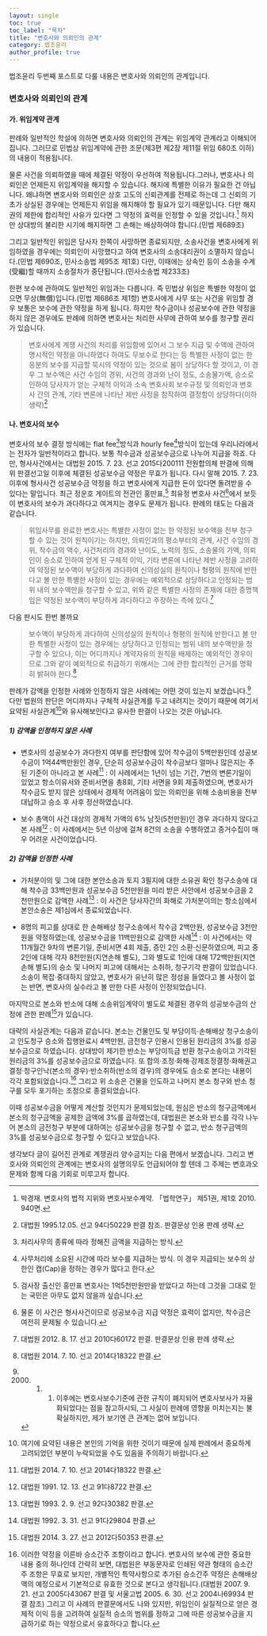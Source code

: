 ```yaml
---
layout: single
toc: true
toc_label: "목차"
title: "변호사와 의뢰인의 관계"
category: 법조윤리
author_profile: true
---
```

법조윤리 두번째 포스트로 다룰 내용은 변호사와 의뢰인의 관계입니다.

### 변호사와 의뢰인의 관계
#### 가. 위임계약 관계
판례와 일반적인 학설에 의하면 변호사와 의뢰인의 관계는 위임계약 관계라고 이해되어집니다. 그러므로 민법상 위임계약에 관한 조문(제3편 제2장 제11절 위임 680조 이하)의 내용이 적용됩니다.

물론 사건을 의뢰하였을 때에 체결된 약정이 우선하여 적용됩니다.그러나, 변호사나 의뢰인은 언제든지 위임계약을 해지할 수 있습니다. 해지에 특별한 이유가 필요한 건 아닙니다. 왜냐하면 변호사와 의뢰인은 상호 고도의 신뢰관계를 전제로 하는데 그 신뢰의 기초가 상실된 경우에는 언제든지 위임을 해지해야 할 필요가 있기 때문입니다. 다만 해지권의 제한에 합리적인 사유가 있다면 그 약정의 효력을 인정할 수 있을 것입니다.[^1] 하지만 상대방의 불리한 시기에 해지하면 그 손해는 배상하여야 합니다.(민법 제689조)

그리고 일반적인 위임은 당사자 한쪽이 사망하면 종료되지만, 소송사건을 변호사에게 위임하였을 경우에는 의뢰인이 사망했다고 하여 변호사의 소송대리권이 소멸하지 않습니다.(민법 제690조, 민사소송법 제95조 제1호) 다만, 이때에는 상속인 등이 소송을 수계(受繼)할 때까지 소송절차가 중단됩니다.(민사소송법 제233조)

한편 보수에 관하여도 일반적인 위임과는 다릅니다. 즉 민법상 위임은 특별한 약정이 없으면 무상(無償)입니다.(민법 제686조 제1항) 변호사에게 사무 또는 사건을 위임할 경우 보통은 보수에 관한 약정을 하게 됩니다. 하지만 착수금이나 성공보수에 관한 약정을 하지 않은 경우에도 판례에 의하면 변호사는 처리한 사무에 관하여 보수를 청구할 권리가 있습니다.
> 변호사에게 계쟁 사건의 처리를 위임함에 있어서 그 보수 지급 및 수액에 관하여 명시적인 약정을 아니하였다 하여도 무보수로 한다는 등 특별한 사정이 없는 한 응분의 보수를 지급할 묵시의 약정이 있는 것으로 봄이 상당하다 할 것이고, 이 경우 그 보수액은 사건 수임의 경위, 사건의 경과와 난이 정도, 소송물가액, 승소로 인하여 당사자가 얻는 구체적 이익과 소속 변호사회 보수규정 및 의뢰인과 변호사 간의 관계, 기타 변론에 나타난 제반 사정을 참작하여 결정함이 상당하다(이하 생략)[^2]

#### 나. 변호사의 보수
변호사의 보수 결정 방식에는 flat fee[^3]방식과 hourly fee[^4]방식이 있는데 우리나라에서는 전자가 일반적이라고 합니다. 보통 착수금과 성공보수금으로 나누어 지급을 하죠. 다만, 형사사건에서는 대법원 2015. 7. 23. 선고 2015다200111 전원합의체 판결에 의해 위 판결선고일 이후에 체결된 성공보수금 약정은 무효가 됩니다. 다시 말해 2015. 7. 23. 이후에 형사사건 성공보수금 약정을 하고 변호사에게 지급한 돈이 있다면 돌려받을 수 있다는 말입니다. 최근 정운호 게이트의 전관인 홍만표,[^5] 최유정 변호사 사건[^6]에서 보듯이 변호사의 보수가 과다하다고 여겨지는 경우도 문제가 됩니다. 판례의 태도는 다음과 같습니다.
> 위임사무를 완료한 변호사는 특별한 사정이 없는 한 약정된 보수액을 전부 청구할 수 있는 것이 원칙이기는 하지만, 의뢰인과의 평소부터의 관계, 사건 수임의 경위, 착수금의 액수, 사건처리의 경과와 난이도, 노력의 정도, 소송물의 가액, 의뢰인이 승소로 인하여 얻게 된 구체적 이익, 기타 변론에 나타난 제반 사정을 고려하여 약정된 보수액이 부당하게 과다하여 신의성실의 원칙이나 형평의 원칙에 반한다고 볼 만한 특별한 사정이 있는 경우에는 예외적으로 상당하다고 인정되는 범위 내의 보수액만을 청구할 수 있고, 위와 같은 특별한 사정의 존재에 대한 증명책임은 약정된 보수액이 부당하게 과다하다고 주장하는 측에 있다.[^7]

다음 판시도 한번 볼까요

> 보수액이 부당하게 과다하여 신의성실의 원칙이나 형평의 원칙에 반한다고 볼 만한 특별한 사정이 있는 경우에는 상당하다고 인정되는 범위 내의 보수액만을 청구할 수 있으나, 이는 어디까지나 계약자유의 원칙을 배제하는 예외적인 경우이므로 그와 같이 예외적으로 취급하기 위해서는 그에 관한 합리적인 근거를 명확히 밝혀야 한다.[^8]

판례가 감액을 인정한 사례와 인정하지 않은 사례에는 어떤 것이 있는지 보겠습니다.[^9] 다만 법원의 판단은 어디까지나 구체적 사실관계를 두고 내려지는 것이기 때문에 여기서 요약된 사실관계[^10]와 유사해보인다고 유사한 판결이 나오는 것은 아닙니다.

##### 1) 감액을 인정하지 않은 사례

+ 변호사의 성공보수가 과다한지 여부를 판단함에 있어 착수금이 5백만원인데 성공보수금이 1억44백만원인 경우, 단순히 성공보수금이 착수금보다 얼마나 많은지는 주된 기준이 아니라고 본 사례[^11] : 이 사례에서는 1년이 넘는 기간, 7번의 변론기일이 있었고 항소이유서와 준비서면을 총8회, 기타 서면을 9회 제출하였으며, 변호사가 착수금도 받지 않은 상태에서 경제적 어려움이 있는 의뢰인을 위해 소송비용을 전부 대납하고 승소 후 사후 정산하였습니다.

+ 보수 총액이 사건 대상의 경제적 가액의 6% 남짓(5천만원)인 경우 과다하지 않다고 본 사례[^12] : 이 사례에서는 5년 이상에 걸쳐 8건의 소송을 수행하였고 증거수집이 매우 어려운 사건이었습니다.

##### 2) 감액을 인정한 사례

+ 가처분이의 및 그에 대한 본안소송과 토지 3필지에 대한 소유권 확인 청구소송에 대해 착수금 33백만원과 성공보수금 5천만원을 미리 받은 사안에서 성공보수금을 2천만원으로 감액한 사례[^13] : 이 사건은 당사자간의 화해로 가처분이의는 항소심에서 본안소송은 제1심에서 종료되었습니다.

+ 8명의 피고를 상대로 한 손해배상 청구소송에서 착수금 2백만원, 성공보수금 3천만원을 약정하였는데, 성공보수금을 11백만원으로 감액한 사례[^14] : 이 사건에서는 약 11개월간 9차의 변론기일, 준비서면 4회 제출, 증인 2인 소환·신문하였으며, 피고 중 2인에 대해 각자 8천만원(지연손해 별도), 그와 별도로 1인에 대해 172백만원(지연손해 별도)의 승소 및 나머지 피고에 대해서는 소취하, 청구기각 판결이 있었습니다. 소송이 복잡·중대하지 않았고, 변호사가 유난히 많은 정성을 들였다고 볼 사정이 없는 반면, 변호사의 실수라고 볼 만한 다른 사정이 인정되었습니다.

마지막으로 본소와 반소에 대해 소송위임계약이 별도로 체결된 경우의 성공보수금의 산정에 관한 판례[^15]가 있습니다.

대략의 사실관계는 다음과 같습니다. 본소는 건물인도 및 부당이득·손해배상 청구소송이고 인도청구 승소와 집행완료시 4백만원, 금전청구 인용시 인용된 원리금의 3%를 성공보수금으로 하였습니다. 상대방이 제기한 반소는 부당이득금 반환 청구소송이고 기각된 원리금의 3%를 성공보수금으로 하였습니다. 또 합의·조정·화해·강제조정결정·화해권고결정·청구인낙(본소의 경우)·반소취하(반소의 경우)의 경우에도 승소로 본다는 내용이 각각 포함되었습니다.[^16] 그리고 위 소송은 건물을 인도하고 나머지 본소 청구와 반소 청구를 모두 포기하는 조정으로 종결되었습니다.

이때 성공보수금을 어떻게 계산할 것인지가 문제되었는데, 원심은 반소의 청구금액에서 본소의 청구금액을 공제한 금액에 3%를 곱하였는데, 대법원은 본소와 반소를 각각 나누어 본소의 금전청구 부분에 대하여는 성공보수금을 청구할 수 없고, 반소 청구금액의 3%를 성공보수금으로 청구할 수 있다고 보았습니다.

생각보다 글이 길어진 관계로 계쟁권리 양수금지는 다음 편에서 보겠습니다. 그리고 변호사와 의뢰인의 관계에는 변호사의 설명의무도 언급되어야 할 텐데 그 주제는 변호과오 문제와 함께 다음 기회로 미루고자 합니다.

[^1]: 박경재. 변호사의 법적 지위와 변호사보수계약. 「법학연구」 제51권, 제1호 2010. 940면.
[^2]:대법원 1995.12.05. 선고 94다50229 판결 참조. 판결문상 인용 판례 생략.
[^3]: 처리사무의 종류에 따라 정해진 금액을 지급하는 방식.
[^4]: 사무처리에 소요된 시간에 따라 보수를 지급하는 방식. 이 경우 지급되는 보수의 상한인 캡(Cap)을 정하는 경우가 많다고 한다.
[^5]: 검사장 출신인 홍만표 변호사는 1억5천만원만을 받았다고 하는데 그것을 그대로 믿는 국민은 아무도 없지 않을까 싶습니다.
[^6]: 물론 이 사건은 형사사건이므로 성공보수금 지급 약정은 효력이 없지만, 착수금은 여전히 문제될 수 있습니다.
[^7]: 대법원 2012. 8. 17. 선고 2010다60172 판결. 판결문상 인용 판례 생략.
[^8]: 대법원 2014. 7. 10. 선고 2014다18322 판결.
[^9]: 2000. 1. 1. 이후에는 변호사보수기준에 관한 규칙이 폐지되어 변호사보사가 자율화되었다는 점을 참고하시되, 그 사실이 판례에 영향을 미치는지는 불확실하지만, 제가 보기엔 큰 관계는 없어 보입니다.
[^10]: 여기에 요약된 내용은 본인의 기억을 위한 것이기 때문에 실제 판례에서 중요하게 고려되었던 부분이 누락되었을 수도 있음을 주의하기 바랍니다.
[^11]: 대법원 2014. 7. 10. 선고 2014다18322 판결.
[^12]: 대법원 1991. 12. 13. 선고 91다8722 판결.
[^13]: 대법원 1993. 2. 9. 선고 92다30382 판결.
[^14]: 대법원 1992. 3. 31. 선고 91다29804 판결.
[^15]: 대법원 2014. 3. 27. 선고 2012다50353 판결.
[^16]: 이러한 약정을 이른바 승소간주 조항이라고 합니다. 변호사의 보수에 관한 중요한 내용 중의 하나인데 간략히 보면, 대법원은 부동문자로 인쇄된 약관 형태의 승소간주 조항은 무효로 보지만, 개별적인 특약사항으로 추가된 승소간주 약정은 손해배상액의 예정으로서 기본적으로 유효한 것으로 본다고 생각됩니다.(대법원 2007. 9. 21. 선고 2005다43067 판결 및 서울고법 2005. 6. 30. 선고 2004나69934 판결 참조) 그리고 이 사례의 판결문에서도 나와 있지만, 위임인이 실질적으로 얻은 경제적 이익 등을 고려하여 실질적 승소의 범위를 정하고 그에 따른 성공보수금을 지급하기로 하는 약정으로서 유효하다고 합니다.
